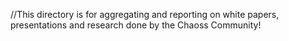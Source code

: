 //This directory is for aggregating and reporting on white papers, presentations and research done by the Chaoss Community!
